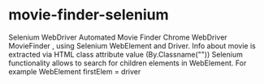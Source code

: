 # movie-finder-selenium
Selenium WebDriver Automated Movie Finder
Chrome WebDriver MovieFinder , using Selenium WebElement and Driver. 
Info about movie is extracted via HTML class attribute value (By.Classname("<classname of needed element>"))
Selenium functionality allows to search for children elements in WebElement.
For example WebElement firstElem = driver
